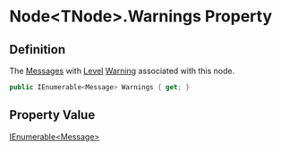 # Node&lt;TNode&gt;.Warnings Property
## Definition

The [Messages](MrKWatkins.Ast.Message.md) with [Level](MrKWatkins.Ast.Message.Level.md) [Warning](MrKWatkins.Ast.MessageLevel.Warning.md) associated with this node.

```c#
public IEnumerable<Message> Warnings { get; }
```

## Property Value

[IEnumerable&lt;Message&gt;](https://learn.microsoft.com/en-gb/dotnet/api/System.Collections.Generic.IEnumerable-1)
